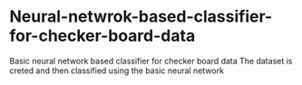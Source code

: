 # Neural-netwrok-based-classifier-for-checker-board-data
Basic neural network based classifier for checker board data
The dataset is creted and then classified using the basic neural network
